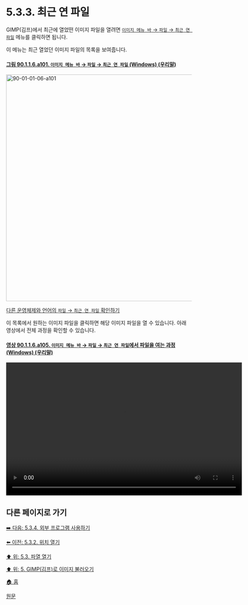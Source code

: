 # 5.3.3. 최근 연 파일
GIMP(김프)에서 최근에 열었떤 이미지 파일을 열려면 [`이미지 메뉴 바` → `파일` → `최근 연 파일`](./16-02-07-00-open_recent.md) 메뉴를 클릭하면 됩니다. 

이 메뉴는 최근 열었던 이미지 파일의 목록을 보여줍니다.

<a id="90-01-01-06-a101"></a>

#### [그림 90.1.1.6.a101. `이미지 메뉴 바` → `파일` → `최근 연 파일` (Windows) (우리말)](./90-01-01-06-open_recent.md#90-01-01-06-a101)
<img width="732" height="614" alt="90-01-01-06-a101" src="https://github.com/wonder13662/gimp/assets/15767104/8b3469cd-433a-4fe9-924a-11ca476febb8" />

[다른 운영체제와 언어의 `파일` → `최근 연 파일` 확인하기](./90-01-01-06-open_recent.md)

이 목록에서 원하는 이미지 파일을 클릭하면 해당 이미지 파일을 열 수 있습니다. 아래 영상에서 전체 과정을 확인할 수 있습니다.

<a id="90-01-01-06-a105"></a>

#### [영상 90.1.1.6.a105. `이미지 메뉴 바` → `파일` → `최근 연 파일`에서 파일을 여는 과정 (Windows) (우리말)](./90-01-01-06-open_recent.md#90-01-01-06-a105)
<video controls="controls" width="640" height="360" src="https://github.com/wonder13662/gimp/assets/15767104/5510afcd-1d8d-46df-b2d9-3f9369597e15"></video>

## 다른 페이지로 가기

[➡️ 다음: 5.3.4. 외부 프로그램 사용하기](./05-03-04-using-external-programs.md)

[⬅️ 이전: 5.3.2. 위치 열기](./05-03-02-open-location.md)

[⬆️ 위: 5.3. 파열 열기](./05-03-00-opening-files.md)

[⬆️ 위: 5. GIMP(김프)로 이미지 불러오기](./05-00-getting-images-into-gimp.md)

[🏠 홈](./00-home.md)

[원문](https://docs.gimp.org/2.10/ko/gimp-using-open-recent.html)